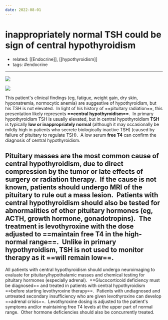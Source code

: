 ```yaml
---
date: 2022-08-01
---
```


# inappropriately normal TSH could be sign of central hypothyroidism

- related: [[Endocrine]], [[hypothyroidism]]
- tags: #endocrine
---

![](https://photos.thisispiggy.com/file/wikiFiles/20220801204355.png)

![](https://photos.thisispiggy.com/file/wikiFiles/20220803090755.png)

This patient's clinical findings (eg, fatigue, weight gain, dry skin, hyponatremia, normocytic anemia) are suggestive of hypothyroidism, but his TSH is not elevated.  In light of his history of ==pituitary radiation==, this presentation likely represents **==central hypothyroidism==**.  In primary hypothyroidism TSH is usually elevated, but in central hypothyroidism **TSH** is typically **low or inappropriately normal** (although it may occasionally be mildly high in patients who secrete biologically inactive TSH) (caused by failure of pituitary to regulate TSH).  A low serum **free T4** can confirm the diagnosis of central hypothyroidism.

## Pituitary masses are the most common cause of central hypothyroidism, due to direct compression by the tumor or late effects of surgery or radiation therapy.  If the cause is not known, patients should undergo **MRI of the pituitary** to rule out a mass lesion.  Patients with central hypothyroidism should also be tested for abnormalities of other pituitary hormones (eg, ACTH, growth hormone, gonadotropins).  The treatment is **levothyroxine** with the dose adjusted to ==maintain **free T4** in the high-normal range==.  Unlike in primary hypothyroidism, TSH is not used to monitor therapy as it ==will remain low==.

All patients with central hypothyroidism should undergo neuroimaging to evaluate for pituitary/hypothalamic masses and chemical testing for pituitary hormones (especially adrenal).  ==Glucocorticoid deficiency must be diagnosed== and treated in patients with central hypothyroidism ==before starting levothyroxine therapy==.  Patients with undiagnosed and untreated secondary insufficiency who are given levothyroxine can develop ==adrenal crisis==.  Levothyroxine dosing is adjusted to the patient's symptoms and/or maintaining free T4 levels at the upper part of normal range.  Other hormone deficiencies should also be concurrently treated.
